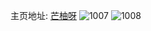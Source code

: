 主页地址: [芒柚呀](https://weibo.com/u/5821676417) 
![1007](https://wx4.sinaimg.cn/mw2000/006lZ9YJly1fpp9m66moij30xc18gnpd.jpg) 
![1008](https://wx4.sinaimg.cn/mw2000/006lZ9YJly1fpp9m83501j30rs5i24qr.jpg) 
